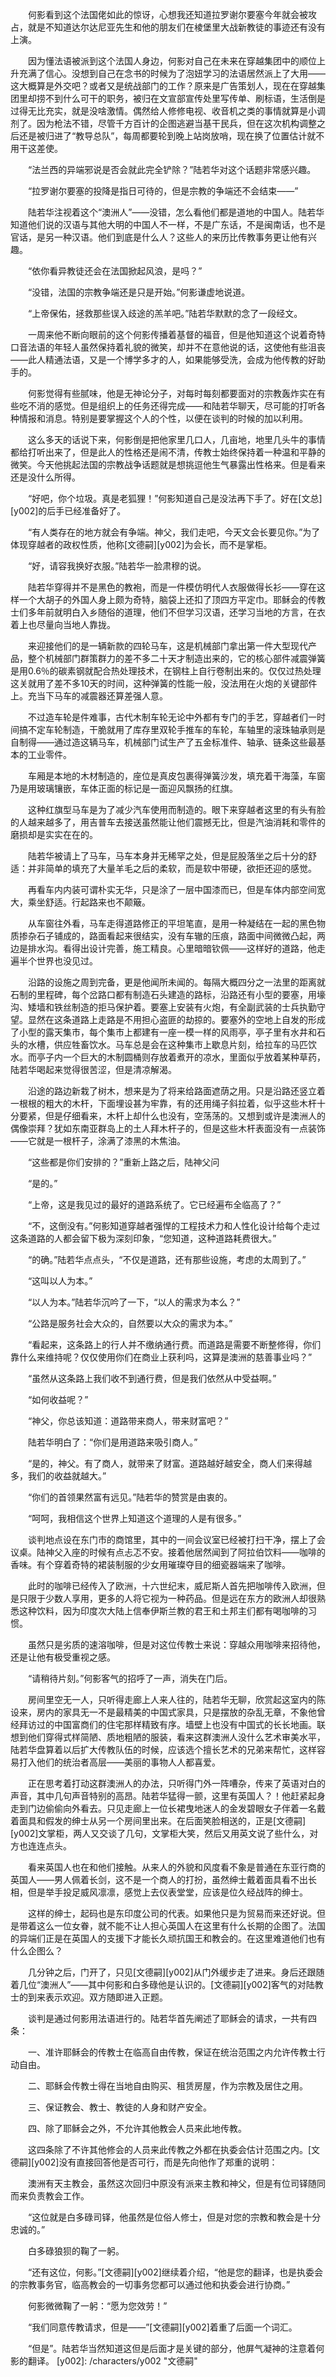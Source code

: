　　何影看到这个法国佬如此的惊讶，心想我还知道拉罗谢尔要塞今年就会被攻占，就是不知道达尔达尼亚先生和他的朋友们在棱堡里大战新教徒的事迹还有没有上演。

　　因为懂法语被派到这个法国人身边，何影对自己在未来在穿越集团中的顺位上升充满了信心。没想到自己在念书的时候为了泡妞学习的法语居然派上了大用——这大概算是外交吧？或者又是统战部门的工作？原来是广告策划人，现在在穿越集团里却捞不到什么可干的职务，被归在文宣部宣传处里写传单、刷标语，生活倒是过得无比充实，就是没啥激情。偶然给人修修电视、收音机之类的事情就算是小调剂了。因为枪法不错，尽管千方百计的企图逃避当基干民兵，但在这次机构调整之后还是被归进了“教导总队”，每周都要轮到晚上站岗放哨，现在换了位置估计就不用干这差使。

　　“法兰西的异端邪说是否会就此完全铲除？”陆若华对这个话题非常感兴趣。

　　“拉罗谢尔要塞的投降是指日可待的，但是宗教的争端还不会结束——”

　　陆若华注视着这个“澳洲人”——没错，怎么看他们都是道地的中国人。陆若华知道他们说的汉语与其他大明的中国人不一样，不是广东话，不是闽南话，也不是官话，是另一种汉语。他们到底是什么人？这些人的来历比传教事务更让他有兴趣。

　　“依你看异教徒还会在法国掀起风浪，是吗？”

　　“没错，法国的宗教争端还是只是开始。”何影谦虚地说道。

　　“上帝保佑，拯救那些误入歧途的羔羊吧。”陆若华默默的念了一段经文。

　　一周来他不断向眼前的这个何影传播着基督的福音，但是他知道这个说着奇特口音法语的年轻人虽然保持着礼貌的微笑，却并不在意他说的话，这使他有些沮丧——此人精通法语，又是一个博学多才的人，如果能够受洗，会成为他传教的好助手的。

　　何影觉得有些腻味，他是无神论分子，对每时每刻都要面对的宗教轰炸实在有些吃不消的感觉。但是组织上的任务还得完成——和陆若华聊天，尽可能的打听各种情报和消息。特别是要掌握这个人的个性，以便在谈判的时候的加以利用。

　　这么多天的话说下来，何影倒是把他家里几口人，几亩地，地里几头牛的事情都给打听出来了，但是此人的性格还是闹不清，传教士始终保持着一种温和平静的微笑。今天他挑起法国的宗教战争话题就是想挑逗他生气暴露出性格来。但是看来还是没什么所得。

　　“好吧，你个垃圾。真是老狐狸！”何影知道自己是没法再下手了。好在[文总][y002]的后手已经准备好了。

　　“有人类存在的地方就会有争端。神父，我们走吧，今天文会长要见你。”为了体现穿越者的政权性质，他称[文德嗣][y002]为会长，而不是掌柜。

　　“好，请容我换好衣服。”陆若华一脸肃穆的说。

　　陆若华穿得并不是黑色的教袍，而是一件模仿明代人衣服做得长衫——穿在这样一个大胡子的外国人身上颇为奇特，脑袋上还扣了顶四方平定巾。耶稣会的传教士们多年前就明白入乡随俗的道理，他们不但学习汉语，还学习当地的方言，在衣着上也尽量向当地人靠拢。

　　来迎接他们的是一辆新款的四轮马车，这是机械部门拿出第一件大型现代产品，整个机械部门群策群力的差不多二十天才制造出来的，它的核心部件减震弹簧是用0.6％的碳素钢就配合热处理技术，在钢柱上自行卷制出来的。仅仅过热处理这关就用了差不多10天的时间，这种弹簧的性能一般，没法用在火炮的关键部件上。充当下马车的减震器还算差强人意。

　　不过造车轮是件难事，古代木制车轮无论中外都有专门的手艺，穿越者们一时间搞不定车轮制造，干脆就用了库存里双轮手推车的车轮，车轴里的滚珠轴承则是自制得——通过造这辆马车，机械部门试生产了五金标准件、轴承、链条这些最基本的工业零件。

　　车厢是本地的木材制造的，座位是真皮包裹得弹簧沙发，填充着干海藻，车窗乃是用玻璃镶嵌，车体正面的标记是一面迎风飘扬的红旗。

　　这种红旗型马车是为了减少汽车使用而制造的。眼下来穿越者这里的有头有脸的人越来越多了，用吉普车去接送虽然能让他们震撼无比，但是汽油消耗和零件的磨损却是实实在在的。

　　陆若华被请上了马车，马车本身并无稀罕之处，但是屁股落坐之后十分的舒适：并非简单的填充了大量羊毛之后的柔软，而是软中带硬，欲拒还迎的感觉。

　　再看车内内装可谓朴实无华，只是涂了一层中国漆而已，但是车体内部空间宽大，乘坐舒适。行起路来也不颠簸。

　　从车窗往外看，马车走得道路修正的平坦笔直，是用一种凝结在一起的黑色物质掺杂石子铺成的，路面看起来很结实，没有车辙的压痕，路面中间微微凸起，两边是排水沟。看得出设计完善，施工精良。心里暗暗钦佩——这样好的道路，他走遍半个世界也没见过。

　　沿路的设施之周到完备，更是他闻所未闻的。每隔大概四分之一法里的距离就石制的里程碑，每个岔路口都有制造石头建造的路标，沿路还有小型的要塞，用壕沟、矮墙和铁丝制造的拒马保护着。要塞上安装有火炮，有全副武装的士兵执勤守望。显然在这条道路上走路是不用担心盗匪的劫掠的。要塞外的空地上自发的形成了小型的露天集市，每个集市上都建有一座一模一样的风雨亭，亭子里有水井和石头的水槽，供应牲畜饮水。马车总是会在这种集市上歇息片刻，给拉车的马匹饮水。而亭子内一个巨大的木制圆桶则存放着煮开的凉水，里面似乎放着某种草药，陆若华喝起来觉得很苦涩，但是清凉解渴。

　　沿途的路边新栽了树木，想来是为了将来给路面遮荫之用。只是沿路还竖立着一根根的粗大的木杆，下面埋设甚为牢靠，有的还用绳子斜拉着，似乎这些木杆十分要紧，但是仔细看来，木杆上却什么也没有，空荡荡的。又想到或许是澳洲人的偶像崇拜？犹如东南亚群岛上的土人拜木杆子的，但是这些木杆表面没有一点装饰——它就是一根杆子，涂满了漆黑的木焦油。

　　“这些都是你们安排的？”重新上路之后，陆神父问

　　“是的。”

　　“上帝，这是我见过的最好的道路系统了。它已经遍布全临高了？”

　　“不，这倒没有。”何影知道穿越者强悍的工程技术力和人性化设计给每个走过这条道路的人都会留下极为深刻印象，“您知道，这种道路耗费很大。”

　　“的确。”陆若华点点头，“不仅是道路，还有那些设施，考虑的太周到了。”

　　“这叫以人为本。”

　　“以人为本。”陆若华沉吟了一下，“以人的需求为本么？”

　　“公路是服务社会大众的，自然要以大众的需求为本。”

　　“看起来，这条路上的行人并不缴纳通行费。而道路是需要不断整修得，你们靠什么来维持呢？仅仅使用你们在商业上获利吗，这算是澳洲的慈善事业吗？”

　　“虽然从这条路上我们收不到通行费，但是我们依然从中受益啊。”

　　“如何收益呢？”

　　“神父，你总该知道：道路带来商人，带来财富吧？”

　　陆若华明白了：“你们是用道路来吸引商人。”

　　“是的，神父。有了商人，就带来了财富。道路越好越安全，商人们来得越多，我们的收益就越大。”

　　“你们的首领果然富有远见。”陆若华的赞赏是由衷的。

　　“呵呵，我相信这个世界上知道这个道理的人是有很多。”

　　谈判地点设在东门市的商馆里，其中的一间会议室已经被打扫干净，摆上了会议桌。陆神父入座的时候有点忐忑不安。接着他居然闻到了阿拉伯饮料——咖啡的香味。有个穿着奇特的裙装制服的少女用璀璨夺目的细瓷器端来了咖啡。

　　此时的咖啡已经传入了欧洲，十六世纪末，威尼斯人首先把咖啡传入欧洲，但是只限于少数人享用，更多的人将它视为一种药品。但是远在东方的欧洲人却很熟悉这种饮料，因为印度次大陆上信奉伊斯兰教的君王和土邦主们都有喝咖啡的习惯。

　　虽然只是劣质的速溶咖啡，但是对这位传教士来说：穿越众用咖啡来招待他，还是让他有极受重视之感。

　　“请稍待片刻。”何影客气的招呼了一声，消失在门后。

　　房间里空无一人，只听得走廊上人来人往的，陆若华无聊，欣赏起这室内的陈设来，房内的家具无一不是最精美的中国式家具，只是摆放的杂乱无章，不象他曾经拜访过的中国富商们的住宅那样精致有序。墙壁上也没有中国式的长长地画。联想到他们穿得式样简陋、质地粗陋的服装，看来这群澳洲人没什么艺术审美水平，陆若华盘算着以后扩大传教队伍的时候，应该选个擅长艺术的兄弟来帮忙，这样容易打入他们的统治者高层——美丽的事物人人都喜爱。

　　正在思考着打动这群澳洲人的办法，只听得门外一阵嘈杂，传来了英语对白的声音，其中几句声音特别的高昂。陆若华猛得一颤，这里有英国人？！他赶紧起身走到门边偷偷向外看去。只见走廊上一位长裙曳地迷人的金发碧眼女子伴着一名戴着面具和假发的绅士从另一个房间里出来。在后面笑脸相送的，正是[文德嗣][y002]文掌柜，两人又交谈了几句，文掌柜大笑，然后又用英文说了些什么，对方也连连点头。

　　看来英国人也在和他们接触。从来人的外貌和风度看不象是普通在东亚行商的英国人——男人佩着长剑，这不是一个商人的打扮，虽然绅士戴着面具看不出长相，但是举手投足威风凛凛，感觉上去仪表堂堂，应该是位久经战阵的绅士。

　　这样的绅士，起码也是东印度公司的代表。如果他只是为贸易而来还好说。但是带着这么一位女眷，就不能不让人担心英国人在这里有什么长期的企图了。法国的异端们正是在英国人的支援下才能长久顽抗国王和教会的。在这里难道他们也有什么企图么？

　　几分钟之后，门开了，只见[文德嗣][y002]从门外缓步走了进来。身后还跟随着几位“澳洲人”——其中何影和白多碌他是认识的。[文德嗣][y002]客气的对陆教士的到来表示欢迎。双方随即进入正题。

　　谈判是通过何影用法语进行的。陆若华首先阐述了耶稣会的请求，一共有四条：

　　一、准许耶稣会的传教士在临高自由传教，保证在统治范围之内允许传教士行动自由。

　　二、耶稣会传教士得在当地自由购买、租赁房屋，作为宗教及居住之用。

　　三、保证教会、教士、教徒的人身和财产安全。

　　四、除了耶稣会之外，不允许其他教会人员来此地传教。

　　这四条除了不许其他修会的人员来此传教之外都在执委会估计范围之内。[文德嗣][y002]没有直接回答他是否可行，而是先向他作了郑重的说明：

　　澳洲有天主教会，虽然这次回归中原没有派来主教和神父，但是有位司铎随同而来负责教会工作。

　　“这位就是白多碌司铎，他虽然是位俗人修士，但是对您的宗教和教会是十分忠诚的。”

　　白多碌狼狈的鞠了一躬。

　　“还有这位，何影。”[文德嗣][y002]继续着介绍，“他是您的翻译，也是执委会的宗教事务官，临高教会的一切事务您都可以通过他和执委会进行协商。”

　　何影微微鞠了一躬：“愿为您效劳！”

　　“我们同意传教请求，但是——”[文德嗣][y002]着重了后面一个词汇。

　　“但是”。陆若华当然知道这但是后面才是关键的部分，他屏气凝神的注意着何影的翻译。
[y002]: /characters/y002 "文德嗣"
